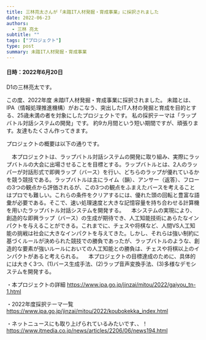```yaml
---
title: 三林亮太さんが「未踏IT人材発掘・育成事業」に採択されました
date: 2022-06-23
authors:
  - 三林 亮太
subtitle: ""
tags: ["プロジェクト"]
type: post
summary: 未踏IT人材発掘・育成事業
---
```


#### 日時：2022年6月20日

D1の三林亮太です。

この度、2022年度 未踏IT人材発掘・育成事業に採択されました。
未踏とは、IPA（情報処理推進機構）がおこなう、突出したIT人材の発掘と育成を目的とする、25歳未満の者を対象にしたプロジェクトです。
私の採択テーマは「ラップバトル対話システムの開発」です。
約9カ月間という短い期間ですが、頑張ります。友達もたくさん作ってきます。

プロジェクトの概要は以下の通りです。

　本プロジェクトは、ラップバトル対話システムの開発に取り組み、実際にラップバトルの大会に出場させることを目標とする。ラップバトルとは、2人のラッパーが対話形式で即興ラップ（バース）を行い、どちらのラップが優れているかを競う競技である。ラップバトルは主にライム（韻）、アンサー（返答）、フローの3つの観点から評価されるが、この3つの観点をふまえたバースを考えることはプロでも難しい。これらの条件をクリアするには、優れた頭の回転と豊富な語彙が必要である。そこで、速い処理速度と大きな記憶容量を持ち合わせる計算機を用いたラップバトル対話システムを開発する。
　本システムの実現により、創造的な即興ラップ（バース）の生成が期待でき、人工知能技術にあらたなインパクトを与えることができる。これまでに、チェスや将棋など、人間VS人工知能の挑戦は社会に大きなインパクトを与えてきた。しかし、それらは強い制約に基づくルールが決められた競技での勝負であったが、ラップバトルのような、創造的な要素が強いルールにおいての人工知能との勝負は、チェスや将棋以上のインパクトがあると考えられる。
　本プロジェクトの目標達成のために、具体的には大きく3つ、(1)バース生成手法、(2)ラップ音声変換手法、(3)多様なデモシステムを開発する。

・本プロジェクトの詳細
https://www.ipa.go.jp/jinzai/mitou/2022/gaiyou_tn-1.html

・2022年度採択テーマ一覧
https://www.ipa.go.jp/jinzai/mitou/2022/koubokekka_index.html

・ネットニュースにも取り上げられているみたいです、、！
https://www.itmedia.co.jp/news/articles/2206/06/news194.html

<!-- 発表日を記入するが、まだ未定 -->

<!-- 1. 論文採録バージョン -->
<!-- [第一著者]さんの論文が「[学会フルネーム]」に採録されました。 -->

<!-- [公式Webページ](学会公式ページTopのURL) -->


<!-- 書誌情報。書式はPublicationsを参考。変にコードブロックとかで囲まなくてOK -->


<!-- [年月日]に発表予定 -->



<!-- 2. 論文発表済みバージョン -->
<!-- [第一著者]さんが「[学会フルネーム]」で発表しました。 -->

<!-- [公式Webページ](学会公式ページTopのURL) -->


<!-- 書誌情報。書式はPublicationsを参考。変にコードブロックとかで囲まなくてOK -->


<!-- 3. 論文受賞バージョン -->
<!-- [第一著者]さんの論文が「[学会フルネーム]」で「[受賞名]」を受賞しました -->

<!-- [公式Webページ](学会公式ページTopのURL) -->


<!-- 書誌情報。書式はPublicationsを参考。変にコードブロックとかで囲まなくてOK -->

<!-- 同学会複数名の場合は並べて良い感じにして -->

<!-- 1. 論文採録バージョン -->
<!-- [第一著者]さんの論文が「[学会フルネーム]」に採録されました。 -->

<!-- [公式Webページ](学会公式ページTopのURL) -->


<!-- 書誌情報。書式はPublicationsを参考。変にコードブロックとかで囲まなくてOK -->


<!-- [年月日]に発表予定 -->



<!-- 2. 論文発表済みバージョン -->
<!-- [第一著者]さんが「[学会フルネーム]」で発表しました。 -->

<!-- [公式Webページ](学会公式ページTopのURL) -->


<!-- 書誌情報。書式はPublicationsを参考。変にコードブロックとかで囲まなくてOK -->


<!-- 3. 論文受賞バージョン -->
<!-- [第一著者]さんの論文が「[学会フルネーム]」で「[受賞名]」を受賞しました -->

<!-- [公式Webページ](学会公式ページTopのURL) -->


<!-- 書誌情報。書式はPublicationsを参考。変にコードブロックとかで囲まなくてOK -->

<!-- 同学会複数名の場合は並べて良い感じにして -->